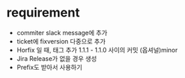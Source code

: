 # requirement

- commiter slack message에 추가
- ticket에 fixversion 다중으로 추가 
- Horfix 일 때, 태그 추가 1.1.1 - 1.1.0 사이의 커밋 (옵셔널)minor
- Jira Release가 없을 경우 생성
- Prefix도 받아서 사용하기
